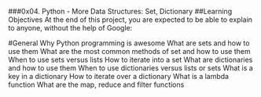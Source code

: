 ###0x04. Python - More Data Structures: Set, Dictionary
##Learning Objectives
At the end of this project, you are expected to be able to explain to anyone, without the help of Google:

#General
Why Python programming is awesome
What are sets and how to use them
What are the most common methods of set and how to use them
When to use sets versus lists
How to iterate into a set
What are dictionaries and how to use them
When to use dictionaries versus lists or sets
What is a key in a dictionary
How to iterate over a dictionary
What is a lambda function
What are the map, reduce and filter functions
